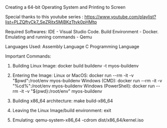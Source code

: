 Creating a 64-bit Operating System and Printing to Screen

Special thanks to this youtube series : https://www.youtube.com/playlist?list=PLZQftyCk7_SeZRitx5MjBKzTtvk0pHMtp

Required Softwares:
IDE - Visual Studio Code.
Build Environment - Docker.
Emulating and running commands - Qemu

Languages Used: 
Assembly Language
C Programming Language

Important Commands:
1) Building Linux Image: docker build buildenv -t myos-buildenv

2) Entering the Image:
Linux or MacOS: docker run --rm -it -v "$pwd":/root/env myos-buildenv
Windows (CMD): docker run --rm -it -v "%cd%":/root/env myos-buildenv
Windows (PowerShell): docker run --rm -it -v "${pwd}:/root/env" myos-buildenv

3) Building x86_64 architecture: make build-x86_64
4) Leaving the Linux Image/build environment: exit
5) Emulating: qemu-system-x86_64 -cdrom dist/x86_64/kernel.iso
